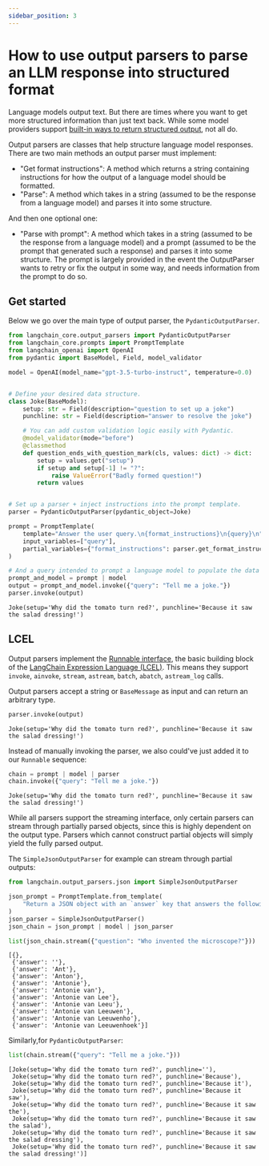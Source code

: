 ```yaml
---
sidebar_position: 3
---
```

# How to use output parsers to parse an LLM response into structured format

Language models output text. But there are times where you want to get more structured information than just text back. While some model providers support [built-in ways to return structured output](/docs/how_to/structured_output), not all do.

Output parsers are classes that help structure language model responses. There are two main methods an output parser must implement:

- "Get format instructions": A method which returns a string containing instructions for how the output of a language model should be formatted.
- "Parse": A method which takes in a string (assumed to be the response from a language model) and parses it into some structure.

And then one optional one:

- "Parse with prompt": A method which takes in a string (assumed to be the response from a language model) and a prompt (assumed to be the prompt that generated such a response) and parses it into some structure. The prompt is largely provided in the event the OutputParser wants to retry or fix the output in some way, and needs information from the prompt to do so.

## Get started

Below we go over the main type of output parser, the `PydanticOutputParser`.


```python
from langchain_core.output_parsers import PydanticOutputParser
from langchain_core.prompts import PromptTemplate
from langchain_openai import OpenAI
from pydantic import BaseModel, Field, model_validator

model = OpenAI(model_name="gpt-3.5-turbo-instruct", temperature=0.0)


# Define your desired data structure.
class Joke(BaseModel):
    setup: str = Field(description="question to set up a joke")
    punchline: str = Field(description="answer to resolve the joke")

    # You can add custom validation logic easily with Pydantic.
    @model_validator(mode="before")
    @classmethod
    def question_ends_with_question_mark(cls, values: dict) -> dict:
        setup = values.get("setup")
        if setup and setup[-1] != "?":
            raise ValueError("Badly formed question!")
        return values


# Set up a parser + inject instructions into the prompt template.
parser = PydanticOutputParser(pydantic_object=Joke)

prompt = PromptTemplate(
    template="Answer the user query.\n{format_instructions}\n{query}\n",
    input_variables=["query"],
    partial_variables={"format_instructions": parser.get_format_instructions()},
)

# And a query intended to prompt a language model to populate the data structure.
prompt_and_model = prompt | model
output = prompt_and_model.invoke({"query": "Tell me a joke."})
parser.invoke(output)
```




    Joke(setup='Why did the tomato turn red?', punchline='Because it saw the salad dressing!')



## LCEL

Output parsers implement the [Runnable interface](/docs/concepts/runnables), the basic building block of the [LangChain Expression Language (LCEL)](/docs/concepts/lcel). This means they support `invoke`, `ainvoke`, `stream`, `astream`, `batch`, `abatch`, `astream_log` calls.

Output parsers accept a string or `BaseMessage` as input and can return an arbitrary type.


```python
parser.invoke(output)
```




    Joke(setup='Why did the tomato turn red?', punchline='Because it saw the salad dressing!')



Instead of manually invoking the parser, we also could've just added it to our `Runnable` sequence:


```python
chain = prompt | model | parser
chain.invoke({"query": "Tell me a joke."})
```




    Joke(setup='Why did the tomato turn red?', punchline='Because it saw the salad dressing!')



While all parsers support the streaming interface, only certain parsers can stream through partially parsed objects, since this is highly dependent on the output type. Parsers which cannot construct partial objects will simply yield the fully parsed output.

The `SimpleJsonOutputParser` for example can stream through partial outputs:


```python
from langchain.output_parsers.json import SimpleJsonOutputParser

json_prompt = PromptTemplate.from_template(
    "Return a JSON object with an `answer` key that answers the following question: {question}"
)
json_parser = SimpleJsonOutputParser()
json_chain = json_prompt | model | json_parser
```


```python
list(json_chain.stream({"question": "Who invented the microscope?"}))
```




    [{},
     {'answer': ''},
     {'answer': 'Ant'},
     {'answer': 'Anton'},
     {'answer': 'Antonie'},
     {'answer': 'Antonie van'},
     {'answer': 'Antonie van Lee'},
     {'answer': 'Antonie van Leeu'},
     {'answer': 'Antonie van Leeuwen'},
     {'answer': 'Antonie van Leeuwenho'},
     {'answer': 'Antonie van Leeuwenhoek'}]



Similarly,for `PydanticOutputParser`:


```python
list(chain.stream({"query": "Tell me a joke."}))
```




    [Joke(setup='Why did the tomato turn red?', punchline=''),
     Joke(setup='Why did the tomato turn red?', punchline='Because'),
     Joke(setup='Why did the tomato turn red?', punchline='Because it'),
     Joke(setup='Why did the tomato turn red?', punchline='Because it saw'),
     Joke(setup='Why did the tomato turn red?', punchline='Because it saw the'),
     Joke(setup='Why did the tomato turn red?', punchline='Because it saw the salad'),
     Joke(setup='Why did the tomato turn red?', punchline='Because it saw the salad dressing'),
     Joke(setup='Why did the tomato turn red?', punchline='Because it saw the salad dressing!')]


